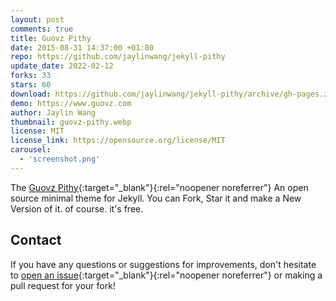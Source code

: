 ```yaml
---
layout: post
comments: true
title: Guovz Pithy
date: 2015-08-31 14:37:00 +01:00
repo: https://github.com/jaylinwang/jekyll-pithy
update_date: 2022-02-12
forks: 33
stars: 60
download: https://github.com/jaylinwang/jekyll-pithy/archive/gh-pages.zip
demo: https://www.guovz.com
author: Jaylin Wang
thumbnail: guovz-pithy.webp
license: MIT
license_link: https://opensource.org/license/MIT
carousel:
  - 'screenshot.png'
---
```


The [Guovz Pithy](https://github.com/jaylinwang/jekyll-pithy){:target="_blank"}{:rel="noopener noreferrer"} An open source minimal theme for Jekyll. You can Fork, Star it and make a New Version of it. of course. it's free.

## Contact

If you have any questions or suggestions for improvements, don't hesitate to [open an issue](https://github.com/jaylinwang/jekyll-pithy/issues){:target="_blank"}{:rel="noopener noreferrer"} or making a pull request for your fork!
